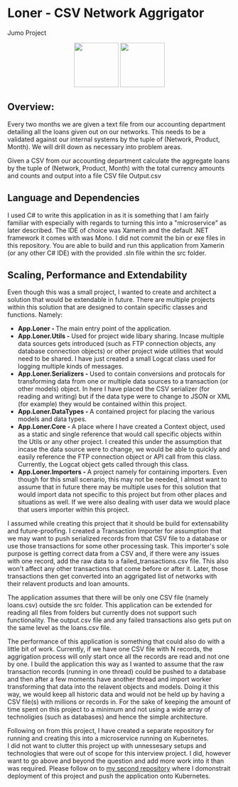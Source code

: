 Loner - CSV Network Aggrigator
======
Jumo Project
<p align="center">
    <img width = "100" src="https://avatars0.githubusercontent.com/u/53395?v=3&s=400" alt=""/>
    <img width = "100" src="http://devstickers.com/assets/img/pro/2p4i.png" alt=""/>
</p>

## Overview:
Every two months we are given a text file from our accounting department detailing all the loans given out on our networks. This needs to be a validated against our internal systems by the tuple of (Network, Product, Month). We will drill down as necessary into problem areas.  

Given a CSV from our accounting department calculate the aggregate loans by the tuple of (Network, Product, Month) with the total currency amounts and counts and output into a file CSV file Output.csv

## Language and Dependencies
I used C# to write this application in as it is something that I am fairly familiar with especially with regards to turning this into a "microservice" as later described. The IDE of choice was Xamerin and the default .NET framework it comes with was Mono. I did not commit the bin or exe files in this repository. You are able to build and run this application from Xamerin (or any other C# IDE) with the provided .sln file within the src folder.

## Scaling, Performance and Extendability
Even though this was a small project, I wanted to create and architect a solution that would be extendable in future. There are multiple projects within this solution that are designed to contain specific classes and functions. Namely:
- <b>App.Loner - </b> The main entry point of the application.
- <b>App.Loner.Utils - </b> Used for project wide libary sharing. Incase multiple data sources gets introduced (such as FTP connection objects, any database connection objects) or other project wide utilities that would need to be shared. I have just created a  small Logcat class used for logging multiple kinds of messages.
- <b>App.Loner.Serializers - </b> Used to contain conversions and protocals for transforming data from one or multiple data sources to a transaction (or other models) object. In here I have placed the CSV serializer (for reading and writing) but if the data type were to change to JSON or XML (for example) they would be contained within this project.
- <b>App.Loner.DataTypes - </b> A contained project for placing the various models and data types.
- <b>App.Loner.Core - </b> A place where I have created a Context object, used as a static and single reference that would call specific objects within the Utils or any other project. I created this under the assumption that incase the data source were to change, we would be able to quickly and easily reference the FTP connection object or API call from this class. Currently, the Logcat object gets called through this class.
- <b>App.Loner.Importers - </b> A project namely for containing importers. Even though for this small scenario, this may not be needed, I almost want to assume that in future there may be multiple uses for this solution that would import data not specific to this project but from other places and situations as well. If we were also dealing with user data we would place that users importer within this project.

I assumed while creating this project that it should be build for extensability and future-proofing. I created a Transaction Importer for assumption that we may want to push serialized records from that CSV file to a database or use those transactions for some other processing task. This importer's sole purpose is getting correct data from a CSV and, if there were any issues with one record, add the raw data to a failed_transactions.csv file. This also won't affect any other transactions that come before or after it. Later, those transactions then get converted into an aggrigated list of networks with their relavent products and loan amounts.

The application assumes that there will be only one CSV file (namely loans.csv) outside the src folder. This application can be extended for reading all files from folders but currently does not support such functionality. The output.csv file and any failed transactions also gets put on the same level as the loans.csv file.

The performance of this application is something that could also do with a little bit of work.  Currently, if we have one CSV file with N records, the aggrigation process will only start once all the records are read and not one by one. I build the application this way as I wanted to assume that the raw transaction records (running in one thread) could be pushed to a database and then after a few moments have another thread and import worker transforming that data into the relavent objects and models. Doing it this way, we would keep all historic data and would not be held up by having a CSV file(s) with millions or records in. For the sake of keeping the amount of time spent on this project to a minimum and not using a wide array of technoligies (such as databases) and hence the simple architecture. 

Following on from this project, I have created a separate repository for running and creating this into a microservice running on Kubernetes.  
I did not want to clutter this project up with unnessesary setups and technologies that were out of scope for this interview project. I did, however want to go above and beyond the question and add more work into it than was required.
Please follow on to <a href="https://github.com/SierraII/Loner-MicroService">my second repository</a> where I domonstrait deployment of this project and push the application onto Kubernetes.
